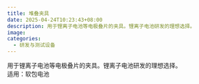 ```yaml
---
title: 堆叠夹具
date: 2025-04-24T10:23:43+08:00
description: 用于锂离子电池等电极叠片的夹具。锂离子电池研发的理想选择。
image: 
categories:
  - 研发与测试设备
---
```


用于锂离子电池等电极叠片的夹具。锂离子电池研发的理想选择。<br/>适用：软包电池
